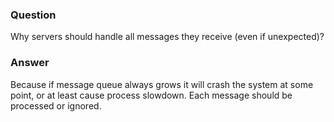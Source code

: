 ### Question
Why servers should handle all messages they receive (even if
unexpected)?


### Answer
Because if message queue always grows it will crash the system at some
point, or at least cause process slowdown. Each message should be
processed or ignored.



